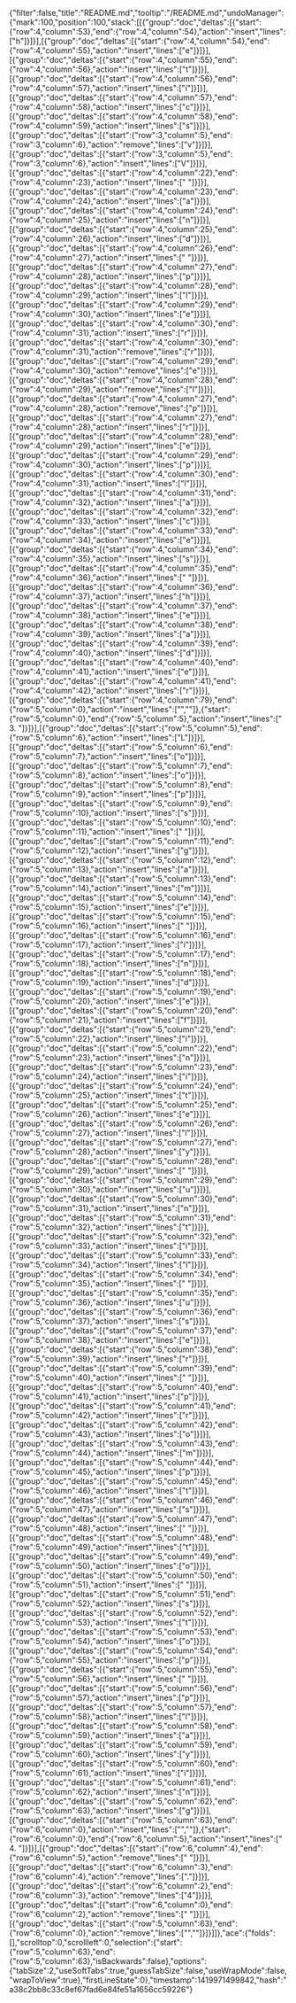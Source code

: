{"filter":false,"title":"README.md","tooltip":"/README.md","undoManager":{"mark":100,"position":100,"stack":[[{"group":"doc","deltas":[{"start":{"row":4,"column":53},"end":{"row":4,"column":54},"action":"insert","lines":["h"]}]}],[{"group":"doc","deltas":[{"start":{"row":4,"column":54},"end":{"row":4,"column":55},"action":"insert","lines":["e"]}]}],[{"group":"doc","deltas":[{"start":{"row":4,"column":55},"end":{"row":4,"column":56},"action":"insert","lines":["t"]}]}],[{"group":"doc","deltas":[{"start":{"row":4,"column":56},"end":{"row":4,"column":57},"action":"insert","lines":["i"]}]}],[{"group":"doc","deltas":[{"start":{"row":4,"column":57},"end":{"row":4,"column":58},"action":"insert","lines":["c"]}]}],[{"group":"doc","deltas":[{"start":{"row":4,"column":58},"end":{"row":4,"column":59},"action":"insert","lines":["s"]}]}],[{"group":"doc","deltas":[{"start":{"row":3,"column":5},"end":{"row":3,"column":6},"action":"remove","lines":["v"]}]}],[{"group":"doc","deltas":[{"start":{"row":3,"column":5},"end":{"row":3,"column":6},"action":"insert","lines":["V"]}]}],[{"group":"doc","deltas":[{"start":{"row":4,"column":22},"end":{"row":4,"column":23},"action":"insert","lines":[" "]}]}],[{"group":"doc","deltas":[{"start":{"row":4,"column":23},"end":{"row":4,"column":24},"action":"insert","lines":["a"]}]}],[{"group":"doc","deltas":[{"start":{"row":4,"column":24},"end":{"row":4,"column":25},"action":"insert","lines":["n"]}]}],[{"group":"doc","deltas":[{"start":{"row":4,"column":25},"end":{"row":4,"column":26},"action":"insert","lines":["d"]}]}],[{"group":"doc","deltas":[{"start":{"row":4,"column":26},"end":{"row":4,"column":27},"action":"insert","lines":[" "]}]}],[{"group":"doc","deltas":[{"start":{"row":4,"column":27},"end":{"row":4,"column":28},"action":"insert","lines":["p"]}]}],[{"group":"doc","deltas":[{"start":{"row":4,"column":28},"end":{"row":4,"column":29},"action":"insert","lines":["l"]}]}],[{"group":"doc","deltas":[{"start":{"row":4,"column":29},"end":{"row":4,"column":30},"action":"insert","lines":["e"]}]}],[{"group":"doc","deltas":[{"start":{"row":4,"column":30},"end":{"row":4,"column":31},"action":"insert","lines":["r"]}]}],[{"group":"doc","deltas":[{"start":{"row":4,"column":30},"end":{"row":4,"column":31},"action":"remove","lines":["r"]}]}],[{"group":"doc","deltas":[{"start":{"row":4,"column":29},"end":{"row":4,"column":30},"action":"remove","lines":["e"]}]}],[{"group":"doc","deltas":[{"start":{"row":4,"column":28},"end":{"row":4,"column":29},"action":"remove","lines":["l"]}]}],[{"group":"doc","deltas":[{"start":{"row":4,"column":27},"end":{"row":4,"column":28},"action":"remove","lines":["p"]}]}],[{"group":"doc","deltas":[{"start":{"row":4,"column":27},"end":{"row":4,"column":28},"action":"insert","lines":["r"]}]}],[{"group":"doc","deltas":[{"start":{"row":4,"column":28},"end":{"row":4,"column":29},"action":"insert","lines":["e"]}]}],[{"group":"doc","deltas":[{"start":{"row":4,"column":29},"end":{"row":4,"column":30},"action":"insert","lines":["p"]}]}],[{"group":"doc","deltas":[{"start":{"row":4,"column":30},"end":{"row":4,"column":31},"action":"insert","lines":["l"]}]}],[{"group":"doc","deltas":[{"start":{"row":4,"column":31},"end":{"row":4,"column":32},"action":"insert","lines":["a"]}]}],[{"group":"doc","deltas":[{"start":{"row":4,"column":32},"end":{"row":4,"column":33},"action":"insert","lines":["c"]}]}],[{"group":"doc","deltas":[{"start":{"row":4,"column":33},"end":{"row":4,"column":34},"action":"insert","lines":["e"]}]}],[{"group":"doc","deltas":[{"start":{"row":4,"column":34},"end":{"row":4,"column":35},"action":"insert","lines":["s"]}]}],[{"group":"doc","deltas":[{"start":{"row":4,"column":35},"end":{"row":4,"column":36},"action":"insert","lines":[" "]}]}],[{"group":"doc","deltas":[{"start":{"row":4,"column":36},"end":{"row":4,"column":37},"action":"insert","lines":["h"]}]}],[{"group":"doc","deltas":[{"start":{"row":4,"column":37},"end":{"row":4,"column":38},"action":"insert","lines":["e"]}]}],[{"group":"doc","deltas":[{"start":{"row":4,"column":38},"end":{"row":4,"column":39},"action":"insert","lines":["a"]}]}],[{"group":"doc","deltas":[{"start":{"row":4,"column":39},"end":{"row":4,"column":40},"action":"insert","lines":["d"]}]}],[{"group":"doc","deltas":[{"start":{"row":4,"column":40},"end":{"row":4,"column":41},"action":"insert","lines":["e"]}]}],[{"group":"doc","deltas":[{"start":{"row":4,"column":41},"end":{"row":4,"column":42},"action":"insert","lines":["r"]}]}],[{"group":"doc","deltas":[{"start":{"row":4,"column":79},"end":{"row":5,"column":0},"action":"insert","lines":["",""]},{"start":{"row":5,"column":0},"end":{"row":5,"column":5},"action":"insert","lines":["  3. "]}]}],[{"group":"doc","deltas":[{"start":{"row":5,"column":5},"end":{"row":5,"column":6},"action":"insert","lines":["L"]}]}],[{"group":"doc","deltas":[{"start":{"row":5,"column":6},"end":{"row":5,"column":7},"action":"insert","lines":["o"]}]}],[{"group":"doc","deltas":[{"start":{"row":5,"column":7},"end":{"row":5,"column":8},"action":"insert","lines":["o"]}]}],[{"group":"doc","deltas":[{"start":{"row":5,"column":8},"end":{"row":5,"column":9},"action":"insert","lines":["p"]}]}],[{"group":"doc","deltas":[{"start":{"row":5,"column":9},"end":{"row":5,"column":10},"action":"insert","lines":["s"]}]}],[{"group":"doc","deltas":[{"start":{"row":5,"column":10},"end":{"row":5,"column":11},"action":"insert","lines":[" "]}]}],[{"group":"doc","deltas":[{"start":{"row":5,"column":11},"end":{"row":5,"column":12},"action":"insert","lines":["g"]}]}],[{"group":"doc","deltas":[{"start":{"row":5,"column":12},"end":{"row":5,"column":13},"action":"insert","lines":["a"]}]}],[{"group":"doc","deltas":[{"start":{"row":5,"column":13},"end":{"row":5,"column":14},"action":"insert","lines":["m"]}]}],[{"group":"doc","deltas":[{"start":{"row":5,"column":14},"end":{"row":5,"column":15},"action":"insert","lines":["e"]}]}],[{"group":"doc","deltas":[{"start":{"row":5,"column":15},"end":{"row":5,"column":16},"action":"insert","lines":[" "]}]}],[{"group":"doc","deltas":[{"start":{"row":5,"column":16},"end":{"row":5,"column":17},"action":"insert","lines":["i"]}]}],[{"group":"doc","deltas":[{"start":{"row":5,"column":17},"end":{"row":5,"column":18},"action":"insert","lines":["n"]}]}],[{"group":"doc","deltas":[{"start":{"row":5,"column":18},"end":{"row":5,"column":19},"action":"insert","lines":["d"]}]}],[{"group":"doc","deltas":[{"start":{"row":5,"column":19},"end":{"row":5,"column":20},"action":"insert","lines":["e"]}]}],[{"group":"doc","deltas":[{"start":{"row":5,"column":20},"end":{"row":5,"column":21},"action":"insert","lines":["f"]}]}],[{"group":"doc","deltas":[{"start":{"row":5,"column":21},"end":{"row":5,"column":22},"action":"insert","lines":["i"]}]}],[{"group":"doc","deltas":[{"start":{"row":5,"column":22},"end":{"row":5,"column":23},"action":"insert","lines":["n"]}]}],[{"group":"doc","deltas":[{"start":{"row":5,"column":23},"end":{"row":5,"column":24},"action":"insert","lines":["i"]}]}],[{"group":"doc","deltas":[{"start":{"row":5,"column":24},"end":{"row":5,"column":25},"action":"insert","lines":["t"]}]}],[{"group":"doc","deltas":[{"start":{"row":5,"column":25},"end":{"row":5,"column":26},"action":"insert","lines":["e"]}]}],[{"group":"doc","deltas":[{"start":{"row":5,"column":26},"end":{"row":5,"column":27},"action":"insert","lines":["l"]}]}],[{"group":"doc","deltas":[{"start":{"row":5,"column":27},"end":{"row":5,"column":28},"action":"insert","lines":["y"]}]}],[{"group":"doc","deltas":[{"start":{"row":5,"column":28},"end":{"row":5,"column":29},"action":"insert","lines":[" "]}]}],[{"group":"doc","deltas":[{"start":{"row":5,"column":29},"end":{"row":5,"column":30},"action":"insert","lines":["u"]}]}],[{"group":"doc","deltas":[{"start":{"row":5,"column":30},"end":{"row":5,"column":31},"action":"insert","lines":["n"]}]}],[{"group":"doc","deltas":[{"start":{"row":5,"column":31},"end":{"row":5,"column":32},"action":"insert","lines":["t"]}]}],[{"group":"doc","deltas":[{"start":{"row":5,"column":32},"end":{"row":5,"column":33},"action":"insert","lines":["i"]}]}],[{"group":"doc","deltas":[{"start":{"row":5,"column":33},"end":{"row":5,"column":34},"action":"insert","lines":["l"]}]}],[{"group":"doc","deltas":[{"start":{"row":5,"column":34},"end":{"row":5,"column":35},"action":"insert","lines":[" "]}]}],[{"group":"doc","deltas":[{"start":{"row":5,"column":35},"end":{"row":5,"column":36},"action":"insert","lines":["u"]}]}],[{"group":"doc","deltas":[{"start":{"row":5,"column":36},"end":{"row":5,"column":37},"action":"insert","lines":["s"]}]}],[{"group":"doc","deltas":[{"start":{"row":5,"column":37},"end":{"row":5,"column":38},"action":"insert","lines":["e"]}]}],[{"group":"doc","deltas":[{"start":{"row":5,"column":38},"end":{"row":5,"column":39},"action":"insert","lines":["r"]}]}],[{"group":"doc","deltas":[{"start":{"row":5,"column":39},"end":{"row":5,"column":40},"action":"insert","lines":[" "]}]}],[{"group":"doc","deltas":[{"start":{"row":5,"column":40},"end":{"row":5,"column":41},"action":"insert","lines":["p"]}]}],[{"group":"doc","deltas":[{"start":{"row":5,"column":41},"end":{"row":5,"column":42},"action":"insert","lines":["r"]}]}],[{"group":"doc","deltas":[{"start":{"row":5,"column":42},"end":{"row":5,"column":43},"action":"insert","lines":["o"]}]}],[{"group":"doc","deltas":[{"start":{"row":5,"column":43},"end":{"row":5,"column":44},"action":"insert","lines":["m"]}]}],[{"group":"doc","deltas":[{"start":{"row":5,"column":44},"end":{"row":5,"column":45},"action":"insert","lines":["p"]}]}],[{"group":"doc","deltas":[{"start":{"row":5,"column":45},"end":{"row":5,"column":46},"action":"insert","lines":["t"]}]}],[{"group":"doc","deltas":[{"start":{"row":5,"column":46},"end":{"row":5,"column":47},"action":"insert","lines":["s"]}]}],[{"group":"doc","deltas":[{"start":{"row":5,"column":47},"end":{"row":5,"column":48},"action":"insert","lines":[" "]}]}],[{"group":"doc","deltas":[{"start":{"row":5,"column":48},"end":{"row":5,"column":49},"action":"insert","lines":["t"]}]}],[{"group":"doc","deltas":[{"start":{"row":5,"column":49},"end":{"row":5,"column":50},"action":"insert","lines":["o"]}]}],[{"group":"doc","deltas":[{"start":{"row":5,"column":50},"end":{"row":5,"column":51},"action":"insert","lines":[" "]}]}],[{"group":"doc","deltas":[{"start":{"row":5,"column":51},"end":{"row":5,"column":52},"action":"insert","lines":["s"]}]}],[{"group":"doc","deltas":[{"start":{"row":5,"column":52},"end":{"row":5,"column":53},"action":"insert","lines":["t"]}]}],[{"group":"doc","deltas":[{"start":{"row":5,"column":53},"end":{"row":5,"column":54},"action":"insert","lines":["o"]}]}],[{"group":"doc","deltas":[{"start":{"row":5,"column":54},"end":{"row":5,"column":55},"action":"insert","lines":["p"]}]}],[{"group":"doc","deltas":[{"start":{"row":5,"column":55},"end":{"row":5,"column":56},"action":"insert","lines":[" "]}]}],[{"group":"doc","deltas":[{"start":{"row":5,"column":56},"end":{"row":5,"column":57},"action":"insert","lines":["p"]}]}],[{"group":"doc","deltas":[{"start":{"row":5,"column":57},"end":{"row":5,"column":58},"action":"insert","lines":["l"]}]}],[{"group":"doc","deltas":[{"start":{"row":5,"column":58},"end":{"row":5,"column":59},"action":"insert","lines":["a"]}]}],[{"group":"doc","deltas":[{"start":{"row":5,"column":59},"end":{"row":5,"column":60},"action":"insert","lines":["y"]}]}],[{"group":"doc","deltas":[{"start":{"row":5,"column":60},"end":{"row":5,"column":61},"action":"insert","lines":["i"]}]}],[{"group":"doc","deltas":[{"start":{"row":5,"column":61},"end":{"row":5,"column":62},"action":"insert","lines":["n"]}]}],[{"group":"doc","deltas":[{"start":{"row":5,"column":62},"end":{"row":5,"column":63},"action":"insert","lines":["g"]}]}],[{"group":"doc","deltas":[{"start":{"row":5,"column":63},"end":{"row":6,"column":0},"action":"insert","lines":["",""]},{"start":{"row":6,"column":0},"end":{"row":6,"column":5},"action":"insert","lines":["  4. "]}]}],[{"group":"doc","deltas":[{"start":{"row":6,"column":4},"end":{"row":6,"column":5},"action":"remove","lines":[" "]}]}],[{"group":"doc","deltas":[{"start":{"row":6,"column":3},"end":{"row":6,"column":4},"action":"remove","lines":["."]}]}],[{"group":"doc","deltas":[{"start":{"row":6,"column":2},"end":{"row":6,"column":3},"action":"remove","lines":["4"]}]}],[{"group":"doc","deltas":[{"start":{"row":6,"column":0},"end":{"row":6,"column":2},"action":"remove","lines":["  "]}]}],[{"group":"doc","deltas":[{"start":{"row":5,"column":63},"end":{"row":6,"column":0},"action":"remove","lines":["",""]}]}]]},"ace":{"folds":[],"scrolltop":0,"scrollleft":0,"selection":{"start":{"row":5,"column":63},"end":{"row":5,"column":63},"isBackwards":false},"options":{"tabSize":2,"useSoftTabs":true,"guessTabSize":false,"useWrapMode":false,"wrapToView":true},"firstLineState":0},"timestamp":1419971499842,"hash":"a38c2bb8c33c8ef67fad6e84fe51a1656cc59226"}